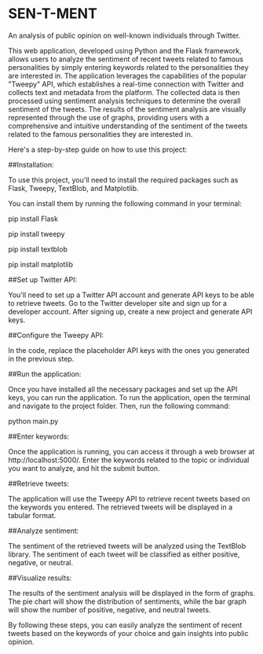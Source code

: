 # SEN-T-MENT
An analysis of public opinion on well-known individuals through Twitter.

This web application, developed using Python and the Flask framework, allows users to analyze the sentiment of recent tweets related to famous personalities by simply entering keywords related to the personalities they are interested in. The application leverages the capabilities of the popular "Tweepy" API, which establishes a real-time connection with Twitter and collects text and metadata from the platform. The collected data is then processed using sentiment analysis techniques to determine the overall sentiment of the tweets. The results of the sentiment analysis are visually represented through the use of graphs, providing users with a comprehensive and intuitive understanding of the sentiment of the tweets related to the famous personalities they are interested in.

Here's a step-by-step guide on how to use this project:

##Installation: 

To use this project, you'll need to install the required packages such as Flask, Tweepy, TextBlob, and Matplotlib.

You can install them by running the following command in your terminal:

pip install Flask 

pip install tweepy

pip install textblob

pip install matplotlib 


##Set up Twitter API: 

You'll need to set up a Twitter API account and generate API keys to be able to retrieve tweets. 
Go to the Twitter developer site and sign up for a developer account. After signing up, create a new project and generate API keys.


##Configure the Tweepy API: 

In the code, replace the placeholder API keys with the ones you generated in the previous step.


##Run the application: 

Once you have installed all the necessary packages and set up the API keys, you can run the application. To run the application, open the terminal and navigate to the project folder. Then, run the following command:

python main.py


##Enter keywords: 

Once the application is running, you can access it through a web browser at http://localhost:5000/. 
Enter the keywords related to the topic or individual you want to analyze, and hit the submit button.


##Retrieve tweets: 

The application will use the Tweepy API to retrieve recent tweets based on the keywords you entered. 
The retrieved tweets will be displayed in a tabular format.

##Analyze sentiment: 

The sentiment of the retrieved tweets will be analyzed using the TextBlob library. 
The sentiment of each tweet will be classified as either positive, negative, or neutral.


##Visualize results: 

The results of the sentiment analysis will be displayed in the form of graphs.
The pie chart will show the distribution of sentiments, while the bar graph will show the number of positive, negative, and neutral tweets.


By following these steps, you can easily analyze the sentiment of recent tweets based on the keywords of your choice and gain insights into public opinion.
